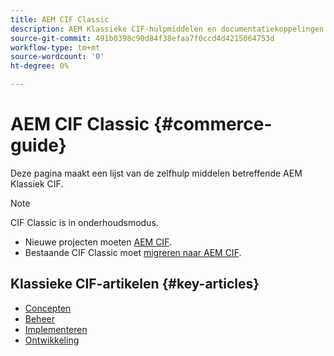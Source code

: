 ```yaml
---
title: AEM CIF Classic
description: AEM Klassieke CIF-hulpmiddelen en documentatiekoppelingen voor zelfhulp
source-git-commit: 491b0398c90d84f38efaa7f0ccd4d4215064753d
workflow-type: tm+mt
source-wordcount: '0'
ht-degree: 0%

---
```


# AEM CIF Classic {#commerce-guide}

Deze pagina maakt een lijst van de zelfhulp middelen betreffende AEM Klassiek CIF.

>[!NOTE]
>
>CIF Classic is in onderhoudsmodus.
>
>* Nieuwe projecten moeten [AEM CIF](/help/commerce/home.md).
>* Bestaande CIF Classic moet [migreren naar AEM CIF](/help/commerce/cif/migration.md).

>


## Klassieke CIF-artikelen {#key-articles}

* [Concepten](administering/concepts.md)
* [Beheer](administering/generic.md)
* [Implementeren](deploying/ecommerce.md)
* [Ontwikkeling](developing/ecommerce.md)
